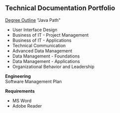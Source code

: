 ## Technical Documentation Portfolio

[Degree Outline](https://www.wgu.edu/online-it-degrees/software-development-bachelors-program.html) "Java Path"
* User Interface Design
* Business of IT - Project Management
* Business of IT - Applications
* Technical Communication
* Advanced Data Management
* Data Management - Foundations
* Data Management - Applications
* Organizational Behavior and Leadership



**Engineering**  
  Software Management Plan   

**Requirements**  
* MS Word
* Adobe Reader
